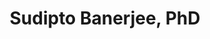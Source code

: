 ---
schema: default
title: 'Sudipto Banerjee, PhD'
description: ''
logo: >-
  http://ph.ucla.edu/sites/default/files/styles/faculty_square/public/images/faculty/Sudipto-Banerjee180x180.jpg?itok=EcZP0-jt
---
